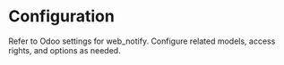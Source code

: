 # Configuration

Refer to Odoo settings for web_notify. Configure related models, access rights, and options as needed.

